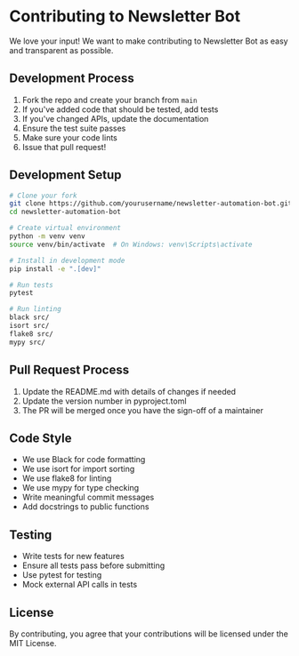 # Contributing to Newsletter Bot

We love your input! We want to make contributing to Newsletter Bot as easy and transparent as possible.

## Development Process

1. Fork the repo and create your branch from `main`
2. If you've added code that should be tested, add tests
3. If you've changed APIs, update the documentation
4. Ensure the test suite passes
5. Make sure your code lints
6. Issue that pull request!

## Development Setup

```bash
# Clone your fork
git clone https://github.com/yourusername/newsletter-automation-bot.git
cd newsletter-automation-bot

# Create virtual environment
python -m venv venv
source venv/bin/activate  # On Windows: venv\Scripts\activate

# Install in development mode
pip install -e ".[dev]"

# Run tests
pytest

# Run linting
black src/
isort src/
flake8 src/
mypy src/
```

## Pull Request Process

1. Update the README.md with details of changes if needed
2. Update the version number in pyproject.toml
3. The PR will be merged once you have the sign-off of a maintainer

## Code Style

- We use Black for code formatting
- We use isort for import sorting
- We use flake8 for linting
- We use mypy for type checking
- Write meaningful commit messages
- Add docstrings to public functions

## Testing

- Write tests for new features
- Ensure all tests pass before submitting
- Use pytest for testing
- Mock external API calls in tests

## License

By contributing, you agree that your contributions will be licensed under the MIT License.
